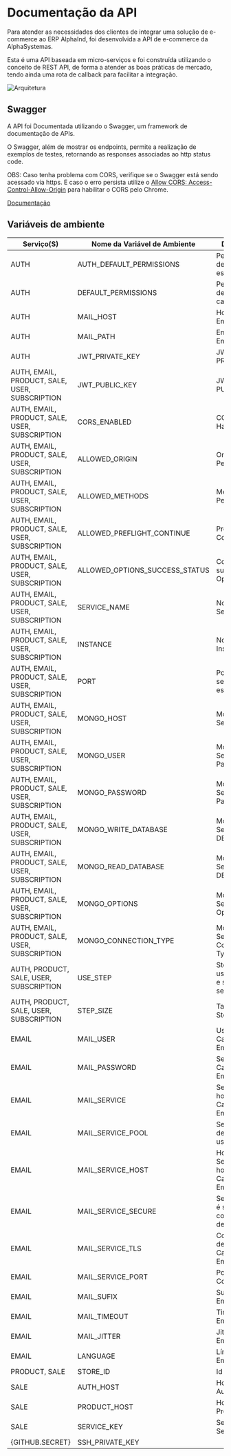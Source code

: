# Documentação da API
Para atender as necessidades dos clientes de integrar uma solução de e-commerce ao ERP AlphaInd, foi desenvolvida a API de e-commerce da AlphaSystemas.

Esta é uma API baseada em micro-serviços e foi construída utilizando o conceito de REST API, de forma a atender as boas práticas de mercado, tendo ainda uma rota de callback para facilitar a integração.

![Arquitetura](https://s3.us-west-2.amazonaws.com/secure.notion-static.com/ad36cce9-ed53-4fca-9afa-06ea1701377c/Untitled.png?X-Amz-Algorithm=AWS4-HMAC-SHA256&X-Amz-Content-Sha256=UNSIGNED-PAYLOAD&X-Amz-Credential=AKIAT73L2G45EIPT3X45%2F20211201%2Fus-west-2%2Fs3%2Faws4_request&X-Amz-Date=20211201T121706Z&X-Amz-Expires=86400&X-Amz-Signature=462fec7d45209d34631d1ce37d091e3d22ac307c1f7725d9107178b9d86d5d3d&X-Amz-SignedHeaders=host&response-content-disposition=filename%20%3D%22Untitled.png%22&x-id=GetObject)

## Swagger
A API foi Documentada utilizando o Swagger, um framework de documentação de APIs.

O Swagger, além de mostrar os endpoints, permite a realização de exemplos de testes, retornando as responses associadas ao http status code.

OBS: Caso tenha problema com CORS, verifique se o Swagger está sendo acessado via https. E caso o erro persista utilize o [Allow CORS: Access-Control-Allow-Origin](https://chrome.google.com/webstore/detail/allow-cors-access-control/lhobafahddgcelffkeicbaginigeejlf/related?hl=en) para habilitar o CORS pelo Chrome.

[Documentação](https://petstore.swagger.io/?url=https://raw.githubusercontent.com/alphasistemas/aPIDoc/main/src/swagger.json)

## Variáveis de ambiente
| Serviço(S)                                     | Nome da Variável de Ambiente         | Descrição                                    | Valor de Exemplo                                     | Secret | Obrigatório |
| ---------------------------------------------- | ------------------------------------ | -------------------------------------------- | ---------------------------------------------------- | ------ | ----------- |
| AUTH                                           | AUTH_DEFAULT_PERMISSIONS             | Permissões default para esse serviço         | '{""all"": [""all""]}'                               |  ✖     |  ✖         |
| AUTH                                           | DEFAULT_PERMISSIONS                  | Permisões default para cada serviço          | '{""all"": {""all"": [""all""]}}'                    |  ✖     |  ✖         |
| AUTH                                           | MAIL_HOST                            | Host de Email                                | http://api-ecomm.alphasystemas.com.br/email          |  ✖     |  🗸         |
| AUTH                                           | MAIL_PATH                            | Endpoint do Email                            | /api/email                                           |  ✖     |  🗸         |
| AUTH                                           | JWT_PRIVATE_KEY                      | JWT RSA PRIVATE KEY                          | -                                                    |  🗸     |  🗸         |
| AUTH, EMAIL, PRODUCT, SALE, USER, SUBSCRIPTION | JWT_PUBLIC_KEY                       | JWT RSA PUBLIC KEY                           | -                                                    |  🗸     |  🗸         |
| AUTH, EMAIL, PRODUCT, SALE, USER, SUBSCRIPTION | CORS_ENABLED                         | CORS Habilitado                              | true                                                 |  ✖     |  ✖         |
| AUTH, EMAIL, PRODUCT, SALE, USER, SUBSCRIPTION | ALLOWED_ORIGIN                       | Origins Permitidas                           | *                                                    |  ✖     |  ✖         |
| AUTH, EMAIL, PRODUCT, SALE, USER, SUBSCRIPTION | ALLOWED_METHODS                      | Métodos Permitidos                           | *                                                    |  ✖     |  ✖         |
| AUTH, EMAIL, PRODUCT, SALE, USER, SUBSCRIPTION | ALLOWED_PREFLIGHT_CONTINUE           | Preflight Continue                           | true                                                 |  ✖     |  ✖         |
| AUTH, EMAIL, PRODUCT, SALE, USER, SUBSCRIPTION | ALLOWED_OPTIONS_SUCCESS_STATUS       | Codigo de sucesso de Options                 | 204                                                  |  ✖     |  ✖         |
| AUTH, EMAIL, PRODUCT, SALE, USER, SUBSCRIPTION | SERVICE_NAME                         | Nome do Serviço                              | AUTH                                                 |  ✖     |  🗸         |
| AUTH, EMAIL, PRODUCT, SALE, USER, SUBSCRIPTION | INSTANCE                             | Nome da Instancia                            | auth                                                 |  ✖     |  🗸         |
| AUTH, EMAIL, PRODUCT, SALE, USER, SUBSCRIPTION | PORT                                 | Porta onde o serviço vai escutar             | 3000                                                 |  ✖     |  ✖         |
| AUTH, EMAIL, PRODUCT, SALE, USER, SUBSCRIPTION | MONGO_HOST                           | Mongo Server URL                             | mongo.sadfasdf.mongodb.net                           |  ✖     |  🗸         |
| AUTH, EMAIL, PRODUCT, SALE, USER, SUBSCRIPTION | MONGO_USER                           | Mongo Server Password                        | password                                             |  🗸     |  🗸         |
| AUTH, EMAIL, PRODUCT, SALE, USER, SUBSCRIPTION | MONGO_PASSWORD                       | Mongo Server Password                        | password                                             |  🗸     |  🗸         |
| AUTH, EMAIL, PRODUCT, SALE, USER, SUBSCRIPTION | MONGO_WRITE_DATABASE                 | Mongo Server Write DB Name                   | write                                                |  🗸     |  🗸         |
| AUTH, EMAIL, PRODUCT, SALE, USER, SUBSCRIPTION | MONGO_READ_DATABASE                  | Mongo Server Read DB Name                    | read                                                 |  🗸     |  🗸         |
| AUTH, EMAIL, PRODUCT, SALE, USER, SUBSCRIPTION | MONGO_OPTIONS                        | Mongo Server Options                         | retryWrites=true&w=majority                          |  🗸     |  🗸         |
| AUTH, EMAIL, PRODUCT, SALE, USER, SUBSCRIPTION | MONGO_CONNECTION_TYPE                | Mongo Server Connection Type                 | mongodb+srv                                          |  ✖     |  🗸         |
| AUTH, PRODUCT, SALE, USER, SUBSCRIPTION        | USE_STEP                             | Step para uso na Vercel e sistemas serveless | true                                                 |  ✖     |  🗸         |
| AUTH, PRODUCT, SALE, USER, SUBSCRIPTION        | STEP_SIZE                            | Tamanho do Step em ms                        | 1000                                                 |  ✖     |  🗸         |
| EMAIL                                          | MAIL_USER                            | Usuário da Caixa de Email                    | user@KingHost.com.br                                 |  🗸     |  🗸         |
| EMAIL                                          | MAIL_PASSWORD                        | Senha da Caixa de Email                      | user_password                                        |  🗸     |  🗸         |
| EMAIL                                          | MAIL_SERVICE                         | Serviço que hospeda a Caixa de Email         | KingHost                                             |  ✖     |  🗸         |
| EMAIL                                          | MAIL_SERVICE_POOL                    | Se o serviço de Email vai usar Pool          | true                                                 |  ✖     |  🗸         |
| EMAIL                                          | MAIL_SERVICE_HOST                    | Host do Serviço que hospeda a Caixa de Email | http://smtpi.kinghost.net/                           |  ✖     |  🗸         |
| EMAIL                                          | MAIL_SERVICE_SECURE                  | Se Aconexão é segura com a Caixa de Email    | true                                                 |  ✖     |  🗸         |
| EMAIL                                          | MAIL_SERVICE_TLS                     | Configuração de TLS da Caixa de Email        | '{ "ciphers":"SSLv3", "rejectUnauthorized": false }' |  ✖     |  🗸         |
| EMAIL                                          | MAIL_SERVICE_PORT                    | Porta da Conexão                             | 465                                                  |  ✖     |  🗸         |
| EMAIL                                          | MAIL_SUFIX                           | Sufixo do Email                              | @alphasystemas.com.br                                |  ✖     |  🗸         |
| EMAIL                                          | MAIL_TIMEOUT                         | Timeout do Email                             | 100000                                               |  ✖     |  🗸         |
| EMAIL                                          | MAIL_JITTER                          | Jitter do Email                              | 10000                                                |  ✖     |  🗸         |
| EMAIL                                          | LANGUAGE                             | Língua dos Emails                            | pt-br                                                |  ✖     |  ✖         |
| PRODUCT, SALE                                  | STORE_ID                             | Id da Loja                                   | 1                                                    |  ✖     |  🗸         |
| SALE                                           | AUTH_HOST                            | Host de Autenticação                         | http://api-ecomm.alphasystemas.com.br/auth           |  ✖     |  🗸         |
| SALE                                           | PRODUCT_HOST                         | Host de Produto                              | http://api-ecomm.alphasystemas.com.br/product        |  ✖     |  🗸         |
| SALE                                           | SERVICE_KEY                          | Senha do Serviço                             | password                                             |  🗸     |  🗸         |
| {GITHUB.SECRET}                                | SSH_PRIVATE_KEY                      |                                              | ssh_ed25519.key/ssh_ed25519.key.pub                  |  🗸     |  🗸         |
